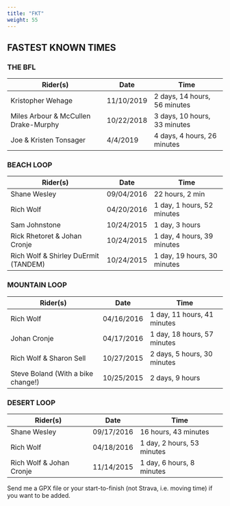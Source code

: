 ```yaml
---
title: "FKT"
weight: 55
---
```


## FASTEST KNOWN TIMES

### THE BFL
|Rider(s)|Date|Time|
|--- |--- |--- |
|Kristopher Wehage|11/10/2019|2 days, 14 hours, 56 minutes|
|Miles Arbour & McCullen Drake-Murphy|10/22/2018|3 days, 10 hours, 33 minutes|
|Joe & Kristen Tonsager|4/4/2019|4 days, 4 hours, 26 minutes|

### BEACH LOOP
|Rider(s)|Date|Time|
|--- |--- |--- |
|Shane Wesley|09/04/2016|22 hours, 2 min|
|Rich Wolf|04/20/2016|1 day, 1 hours, 52 minutes|
|Sam Johnstone|10/24/2015|1 day, 3 hours|
|Rick Rhetoret & Johan Cronje|10/24/2015|1 day, 4 hours, 39 minutes|
|Rich Wolf & Shirley DuErmit (TANDEM)|10/24/2015|1 day, 19 hours, 30 minutes|

### MOUNTAIN LOOP
|Rider(s)|Date|Time|
|--- |--- |--- |
|Rich Wolf|04/16/2016|1 day, 11 hours, 41 minutes|
|Johan Cronje|04/17/2016|1 day, 18 hours, 57 minutes|
|Rich Wolf & Sharon Sell|10/27/2015|2 days, 5 hours, 30 minutes|
|Steve Boland (With a bike change!)|10/25/2015|2 days, 9 hours|

### DESERT LOOP
|Rider(s)|Date|Time|
|--- |--- |--- |
|Shane Wesley|09/17/2016|16 hours, 43 minutes|
|Rich Wolf|04/18/2016|1 day, 2 hours, 53 minutes|
|Rich Wolf & Johan Cronje|11/14/2015|1 day, 6 hours, 8 minutes|

Send me a GPX file or your start-to-finish (not Strava, i.e. moving time) if you want to be added.
